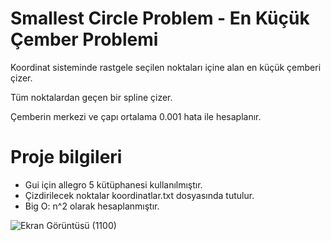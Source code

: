 # Smallest Circle Problem - En Küçük Çember Problemi
Koordinat sisteminde rastgele seçilen noktaları içine alan en küçük çemberi çizer.

Tüm noktalardan geçen bir spline çizer.

Çemberin merkezi ve çapı ortalama 0.001 hata ile hesaplanır.

# Proje bilgileri
- Gui için allegro 5 kütüphanesi kullanılmıştır.
- Çizdirilecek noktalar koordinatlar.txt dosyasında tutulur. 
- Big O: n^2 olarak hesaplanmıştır.

![Ekran Görüntüsü (1100)](https://user-images.githubusercontent.com/86842336/166262295-4a338a8d-83d9-4c4a-8612-2bff69ed1d09.png)
